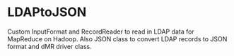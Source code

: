 # LDAPtoJSON
Custom InputFormat and RecordReader to read in LDAP data for MapReduce on Hadoop. Also JSON class to convert LDAP records to JSON format and dMR driver class.
